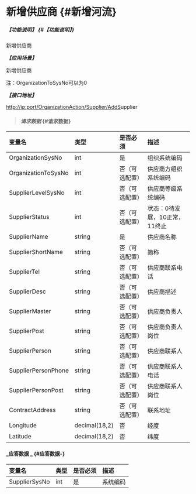 # 新增供应商 {#新增河流}

##### _【功能说明】_ {#【功能说明】}

新增供应商

_**【应用场景】**_

新增供应商

注：OrganizationToSysNo可以为0

_**【接口地址】**_

[http://ip:port/OrganizationAction/Supplier/AddS](http://ip:port/OrganizationAction/Customer/AddCustomer)upplier

> #### _请求数据_ {#请求数据}

| 变量名 | 类型 | 是否必须 | 描述 |
| :--- | :--- | :--- | :--- |
| OrganizationSysNo | int | 是 | 组织系统编码 |
| OrganizationToSysNo | int | 否（可选配置） | 供应商方组织系统编码 |
| SupplierLevelSysNo | int | 否（可选配置） | 供应商等级系统编码 |
| SupplierStatus | int | 否（可选配置） | 状态：0待发展，10正常，11终止 |
| SupplierName | string | 是 | 供应商名称 |
| SupplierShortName | string | 否（可选配置） | 简称 |
| SupplierTel | string | 否（可选配置） | 供应商联系电话 |
| SupplierDesc | string | 否（可选配置） | 供应商描述 |
| SupplierMaster | string | 否（可选配置） | 供应商负责人 |
| SupplierPost | string | 否（可选配置） | 供应商负责人岗位 |
| SupplierPerson | string | 否（可选配置） | 供应商联系人 |
| SupplierPersonPhone | string | 否（可选配置） | 供应商联系人电话 |
| SupplierPersonPost | string | 否（可选配置） | 供应商联系人岗位 |
| ContractAddress | string | 否（可选配置） | 联系地址 |
| Longitude | decimal\(18,2\) | 否 | 经度 |
| Latitude | decimal\(18,2\) | 否 | 纬度 |

#### _应答数据 _ {#应答数据-}

| 变量名 | 类型 | 是否必须 | 描述 |
| :--- | :--- | :--- | :--- |
| SupplierSysNo | int | 是 | 系统编码 |



